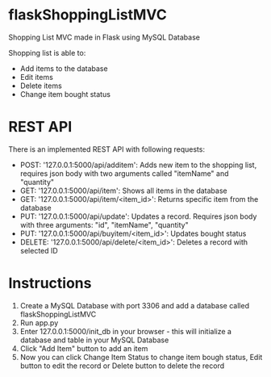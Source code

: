 # flaskShoppingListMVC
Shopping List MVC made in Flask using MySQL Database

Shopping list is able to:
- Add items to the database
- Edit items
- Delete items
- Change item bought status

# REST API
There is an implemented REST API with following requests:
 - POST: '127.0.0.1:5000/api/additem': Adds new item to the shopping list, requires json body with two arguments called "itemName" and "quantity"
 - GET: '127.0.0.1:5000/api/item': Shows all items in the database
 - GET: '127.0.0.1:5000/api/item/<item_id>': Returns specific item from the database
 - PUT: '127.0.0.1:5000/api/update': Updates a record. Requires json body with three arguments: "id", "itemName", "quantity"
 - PUT: '127.0.0.1:5000/api/buyitem/<item_id>': Updates bought status
 - DELETE: '127.0.0.1:5000/api/delete/<item_id>': Deletes a record with selected ID

# Instructions
1. Create a MySQL Database with port 3306 and add a database called flaskShoppingListMVC
2. Run app.py
3. Enter 127.0.0.1:5000/init_db in your browser - this will initialize a database and table in your MySQL Database
4. Click "Add Item" button to add an item
5. Now you can click Change Item Status to change item bough status, Edit button to edit the record or Delete button to delete the record
